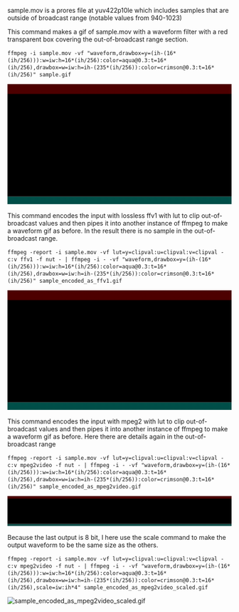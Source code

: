 sample.mov is a prores file at yuv422p10le which includes samples that are outside of broadcast range (notable values from 940-1023)

This command makes a gif of sample.mov with a waveform filter with a red transparent box covering the out-of-broadcast range section.
```
ffmpeg -i sample.mov -vf "waveform,drawbox=y=(ih-(16*(ih/256))):w=iw:h=16*(ih/256):color=aqua@0.3:t=16*(ih/256),drawbox=w=iw:h=ih-(235*(ih/256)):color=crimson@0.3:t=16*(ih/256)" sample.gif
```
![sample.gif](sample.gif)

This command encodes the input with lossless ffv1 with lut to clip out-of-broadcast values and then pipes it into another instance of ffmpeg to make a waveform gif as before. In the result there is no sample in the out-of-broadcast range.
```
ffmpeg -report -i sample.mov -vf lut=y=clipval:u=clipval:v=clipval -c:v ffv1 -f nut - | ffmpeg -i - -vf "waveform,drawbox=y=(ih-(16*(ih/256))):w=iw:h=16*(ih/256):color=aqua@0.3:t=16*(ih/256),drawbox=w=iw:h=ih-(235*(ih/256)):color=crimson@0.3:t=16*(ih/256)" sample_encoded_as_ffv1.gif
```
![sample_encoded_as_ffv1.gif](sample_encoded_as_ffv1.gif)

This command encodes the input with mpeg2 with lut to clip out-of-broadcast values and then pipes it into another instance of ffmpeg to make a waveform gif as before. Here there are details again in the out-of-broadcast range
```
ffmpeg -report -i sample.mov -vf lut=y=clipval:u=clipval:v=clipval -c:v mpeg2video -f nut - | ffmpeg -i - -vf "waveform,drawbox=y=(ih-(16*(ih/256))):w=iw:h=16*(ih/256):color=aqua@0.3:t=16*(ih/256),drawbox=w=iw:h=ih-(235*(ih/256)):color=crimson@0.3:t=16*(ih/256)" sample_encoded_as_mpeg2video.gif
```
![sample_encoded_as_mpeg2video.gif](sample_encoded_as_mpeg2video.gif)

Because the last output is 8 bit, I here use the scale command to make the output waveform to be the same size as the others.

```
ffmpeg -report -i sample.mov -vf lut=y=clipval:u=clipval:v=clipval -c:v mpeg2video -f nut - | ffmpeg -i - -vf "waveform,drawbox=y=(ih-(16*(ih/256))):w=iw:h=16*(ih/256):color=aqua@0.3:t=16*(ih/256),drawbox=w=iw:h=ih-(235*(ih/256)):color=crimson@0.3:t=16*(ih/256),scale=iw:ih*4" sample_encoded_as_mpeg2video_scaled.gif
```

![sample_encoded_as_mpeg2video_scaled.gif](sample_encoded_as_mpeg2video_scaled.gif)